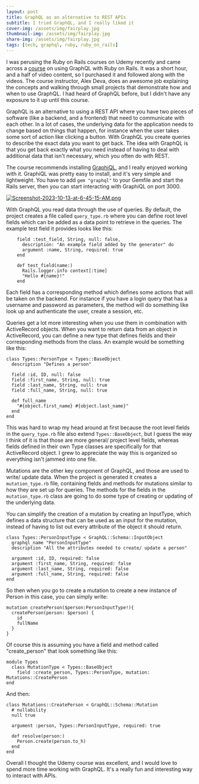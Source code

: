 ```yaml
---
layout: post
title: GraphQL as an alternative to REST APIs
subtitle: I tried GraphQL, and I really liked it
cover-img: /assets/img/fairplay.jpg
thumbnail-img: /assets/img/fairplay.jpg
share-img: /assets/img/fairplay.jpg
tags: [tech, graphql, ruby, ruby_on_rails]
---
```


I was perusing the Ruby on Rails courses on Udemy recently and came across a [course](https://www.udemy.com/course/basics-of-graphql-with-ruby-on-rails/) on using GraphQL with Ruby on Rails. It was a short hour, and a half of video content, so I purchased it and followed along with the videos. The course instructor, Alex Deva, does an awesome job explaining the concepts and walking through small projects that demonstrate how and when to use GraphQL. I had heard of GraphQL before, but I didn't have any exposure to it up until this course. 

GraphQL is an alternative to using a REST API where you have two pieces of software (like a backend, and a frontend) that need to communicate with each other. In a lot of cases, the underlying data for the application needs to change based on things that happen, for instance when the user takes some sort of action like clicking a button. With GraphQL you create queries to describe the exact data you want to get back. The idea with GraphQL is that you get back exactly what you need instead of having to deal with additional data that isn't necessary, which you often do with REST.

The course recommends installing [GraphiQL](https://github.com/graphql/graphiql), and I really enjoyed working with it. GraphiQL was pretty easy to install, and it's very simple and lightweight. You have to add ```gem "graphql"``` to your Gemfile and start the Rails server, then you can start interacting with GraphiQL on port 3000.

[![Screenshot-2023-10-13-at-6-45-15-AM.png](https://i.postimg.cc/YqQGpc7D/Screenshot-2023-10-13-at-6-45-15-AM.png)](https://postimg.cc/SJNNrvJc)

With GraphQL you read data through the use of queries. By default, the project creates a file called ```query_type.rb``` where you can define root level fields which can be added as a data point to retrieve in the queries. The example test field it provides looks like this:
```
    field :test_field, String, null: false,
      description: "An example field added by the generator" do
      argument :name, String, required: true
    end

    def test_field(name:)
      Rails.logger.info context[:time]
      "Hello #{name}!"
    end
```
Each field has a corresponding method which defines some actions that will be taken on the backend. For instance if you have a login query that has a username and password as parameters, the method will do something like look up and authenticate the user, create a session, etc.

Queries get a lot more interesting when you use them in combination with ActiveRecord objects. When you want to return data from an object in ActiveRecord, you can define a new type that defines fields and their corresponding methods from the class. An example would be something like this:
```
class Types::PersonType < Types::BaseObject
  description "Defines a person"

  field :id, ID, null: false
  field :first_name, String, null: true
  field :last_name, String, null: true
  field :full_name, String, null: true

  def full_name
    "#{object.first_name} #{object.last_name}"
  end
end
```

This was hard to wrap my head around at first because the root level fields in the ```query_type.rb``` file also extend ```Types::BaseObject```, but I guess the way I think of it is that those are more general/ project level fields, whereas fields defined in their own Type classes are specifically for that ActiveRecord object. I grew to appreciate the way this is organized so everything isn't jammed into one file.

Mutations are the other key component of GraphQL, and those are used to write/ update data. When the project is generated it creates a ```mutation_type.rb``` file, containing fields and methods for mutations similar to how they are set up for queries. The methods for the fields in the ```mutation_type.rb``` class are going to do some type of creating or updating of the underlying data.

You can simplify the creation of a mutation by creating an InputType, which defines a data structure that can be used as an input for the mutation, instead of having to list out every attribute of the object it should return.

```
class Types::PersonInputType < GraphQL::Schema::InputObject
  graphql_name "PersonInputType"
  description "All the attributes needed to create/ update a person"

  argument :id, ID, required: false
  argument :first_name, String, required: false
  argument :last_name, String, required: false
  argument :full_name, String, required: false
end
```
So then when you go to create a mutation to create a new instance of Person in this case, you can simply write:
```
mutation createPerson($person:PersonInputType!){
  createPerson(person: $person) {
    id
    fullName
  }
}
```
Of course this is assuming you have a field and method called "create_person" that look something like this:
```
module Types
  class MutationType < Types::BaseObject
    field :create_person, Types::PersonType, mutation: Mutations::CreatePerson
end
```
And then:
```
class Mutations::CreatePerson < GraphQL::Schema::Mutation
  # nullability
  null true

  argument :person, Types::PersonInputType, required: true

  def resolve(person:)
    Person.create(person.to_h)
  end
end
```

Overall I thought the Udemy course was excellent, and I would love to spend more time working with GraphQL. It's a really fun and interesting way to interact with APIs.
